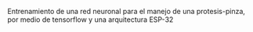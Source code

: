 Entrenamiento de una red neuronal para el manejo de una protesis-pinza, por medio de tensorflow y una arquitectura ESP-32
